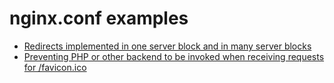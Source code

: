 # nginx.conf examples

* <a href="redirects.md">Redirects implemented in one server block and in many server blocks</a>
* <a href="favicon.ico.md">Preventing PHP or other backend to be invoked when receiving requests for /favicon.ico</a>

